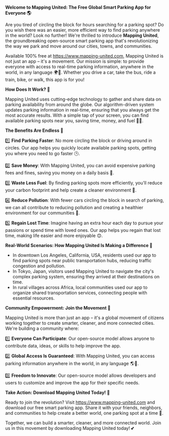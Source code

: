 **Welcome to Mapping United: The Free Global Smart Parking App for Everyone 🌎**

Are you tired of circling the block for hours searching for a parking spot? Do you wish there was an easier, more efficient way to find parking anywhere in the world? Look no further! We're thrilled to introduce **Mapping United**, the groundbreaking open-source smart parking app that's revolutionizing the way we park and move around our cities, towns, and communities.

Available 100% free at https://www.mapping-united.com, Mapping United is not just an app – it's a movement. Our mission is simple: to provide everyone with access to real-time parking information, anywhere in the world, in any language 🌍💬. Whether you drive a car, take the bus, ride a train, bike, or walk, this app is for you!

**How Does It Work? 🤔**

Mapping United uses cutting-edge technology to gather and share data on parking availability from around the globe. Our algorithm-driven system updates parking information in real-time, ensuring that you always get the most accurate results. With a simple tap of your screen, you can find available parking spots near you, saving time, money, and fuel 🚗💨.

**The Benefits Are Endless 💖**

1️⃣ **Find Parking Faster**: No more circling the block or driving around in circles. Our app helps you quickly locate available parking spots, getting you where you need to go faster 🕒.

2️⃣ **Save Money**: With Mapping United, you can avoid expensive parking fees and fines, saving you money on a daily basis 💸.

3️⃣ **Waste Less Fuel**: By finding parking spots more efficiently, you'll reduce your carbon footprint and help create a cleaner environment 🌿.

4️⃣ **Reduce Pollution**: With fewer cars circling the block in search of parking, we can all contribute to reducing pollution and creating a healthier environment for our communities 🌸.

5️⃣ **Regain Lost Time**: Imagine having an extra hour each day to pursue your passions or spend time with loved ones. Our app helps you regain that lost time, making life easier and more enjoyable 😊.

**Real-World Scenarios: How Mapping United Is Making a Difference 🌟**

* In downtown Los Angeles, California, USA, residents used our app to find parking spots near public transportation hubs, reducing traffic congestion and pollution.
* In Tokyo, Japan, visitors used Mapping United to navigate the city's complex parking system, ensuring they arrived at their destinations on time.
* In rural villages across Africa, local communities used our app to organize shared transportation services, connecting people with essential resources.

**Community Empowerment: Join the Movement 🌟**

Mapping United is more than just an app – it's a global movement of citizens working together to create smarter, cleaner, and more connected cities. We're building a community where:

1️⃣ **Everyone Can Participate**: Our open-source model allows anyone to contribute data, ideas, or skills to help improve the app.

2️⃣ **Global Access Is Guaranteed**: With Mapping United, you can access parking information anywhere in the world, in any language 🌎💬.

3️⃣ **Freedom to Innovate**: Our open-source model allows developers and users to customize and improve the app for their specific needs.

**Take Action: Download Mapping United Today! 📲**

Ready to join the revolution? Visit https://www.mapping-united.com and download our free smart parking app. Share it with your friends, neighbors, and communities to help create a better world, one parking spot at a time 🌟.

Together, we can build a smarter, cleaner, and more connected world. Join us in this movement by downloading Mapping United today! 💕